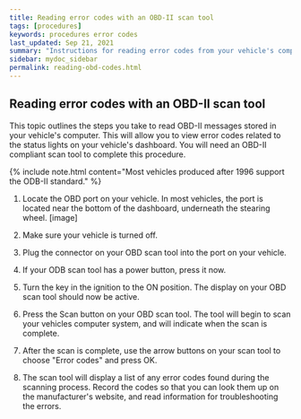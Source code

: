 ```yaml
---
title: Reading error codes with an OBD-II scan tool
tags: [procedures]
keywords: procedures error codes
last_updated: Sep 21, 2021
summary: "Instructions for reading error codes from your vehicle's computer using an OBD-II scan tool."
sidebar: mydoc_sidebar
permalink: reading-obd-codes.html
---
```


## Reading error codes with an OBD-II scan tool

This topic outlines the steps you take to read OBD-II messages stored in your vehicle's computer. This will allow you to view error codes related to the status lights on your vehicle's dashboard. You will need an OBD-II compliant scan tool to complete this procedure.

{% include note.html content="Most vehicles produced after 1996 support the ODB-II standard." %}

1. Locate the OBD port on your vehicle. In most vehicles, the port is located near the bottom of the dashboard, underneath the stearing wheel.
[image]

2. Make sure your vehicle is turned off.

3. Plug the connector on your OBD scan tool into the port on your vehicle.

4. If your ODB scan tool has a power button, press it now.

5. Turn the key in the ignition to the ON position. The display on your OBD scan tool should now be active.

6. Press the Scan button on your OBD scan tool. The tool will begin to scan your vehicles computer system, and will indicate when the scan is complete.

7. After the scan is complete, use the arrow buttons on your scan tool to choose "Error codes" and press OK.

8. The scan tool will display a list of any error codes found during the scanning process. Record the codes so that you can look them up on the manufacturer's website, and read information for troubleshooting the errors.
